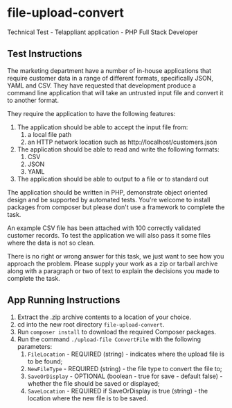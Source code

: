 # file-upload-convert
Technical Test - Telappliant application - PHP Full Stack Developer

## Test Instructions
The marketing department have a number of in-house applications that require customer data in
a range of different formats, specifically JSON, YAML and CSV. They have requested that
development produce a command line application that will take an untrusted input file and
convert it to another format.

They require the application to have the following features:

1. The application should be able to accept the input file from:
    1. a local file path
    2. an HTTP network location such as http://localhost/customers.json
2. The application should be able to read and write the following formats:
    1. CSV
    2. JSON
    3. YAML
3. The application should be able to output to a file or to standard out

The application should be written in PHP, demonstrate object oriented design and be supported
by automated tests. You're welcome to install packages from composer but please don't use a
framework to complete the task.

An example CSV file has been attached with 100 correctly validated customer records. To test
the application we will also pass it some files where the data is not so clean.

There is no right or wrong answer for this task, we just want to see how you approach the
problem. Please supply your work as a zip or tarball archive along with a paragraph or two of
text to explain the decisions you made to complete the task.

## App Running Instructions
1. Extract the .zip archive contents to a location of your choice.
2. cd into the new root directory `file-upload-convert`.
3. Run `composer install` to download the required Composer packages.
4. Run the command `./upload-file ConvertFile` with the following parameters:
    1. `FileLocation` - REQUIRED (string) - indicates where the upload file is to be found;
    2. `NewFileType` - REQUIRED (string) - the file type to convert the file to;
    3. `SaveOrDisplay` - OPTIONAL (boolean - true for save - default false) - whether the file should be saved or
     displayed;
    4. `SaveLocation` - REQUIRED if SaveOrDisplay is true (string) - the location where the new file is to be saved.